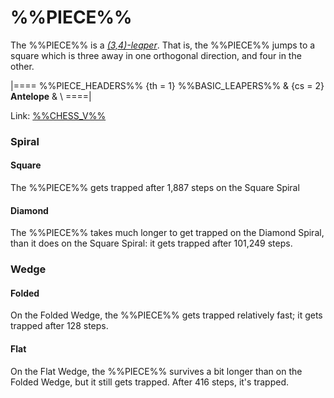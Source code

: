 # %%PIECE%%

The %%PIECE%% is a [*(3,4)-leaper*](leapers.html#basic_leapers).
That is, the %%PIECE%% jumps to a square which is three away in
one orthogonal direction, and four in the other.

|====
%%PIECE_HEADERS%%
  {th = 1}  %%BASIC_LEAPERS%%
& {cs = 2}  **Antelope**
&           \\
====|

Link: [%%CHESS_V%%](#piece:antelope)

### Spiral

#### Square

The %%PIECE%% gets trapped after 1,887 steps on the Square Spiral

#### Diamond

The %%PIECE%% takes much longer to get trapped on the Diamond Spiral,
than it does on the Square Spiral: it gets trapped after 101,249 steps.

### Wedge

#### Folded

On the Folded Wedge, the %%PIECE%% gets trapped relatively
fast; it gets trapped after 128 steps.

#### Flat

On the Flat Wedge, the %%PIECE%% survives a bit longer than
on the Folded Wedge, but it still gets trapped. After 416 steps,
it's trapped.
